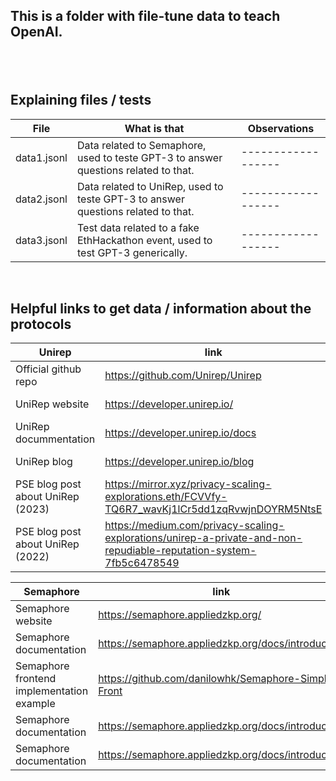 <h2>This is a folder with file-tune data to teach OpenAI.<h2><br>

## Explaining files / tests

| **File**    | **What is that**                                                                    | **Observations**   |
| ----------- | ----------------------------------------------------------------------------------- | ------------------ |
| data1.jsonl | Data related to Semaphore, used to teste GPT-3 to answer questions related to that. | ------------------ |
| data2.jsonl | Data related to UniRep, used to teste GPT-3 to answer questions related to that.    | ------------------ |
| data3.jsonl | Test data related to a fake EthHackathon event, used to test GPT-3 generically.     | ------------------ |

<br>

## Helpful links to get data / information about the protocols

| **Unirep**                        | **link**                                                                                                           | **Observations** |
| --------------------------------- | ------------------------------------------------------------------------------------------------------------------ | ---------------- |
| Official github repo              | https://github.com/Unirep/Unirep                                                                                   | ---------------- |
| UniRep website                    | https://developer.unirep.io/                                                                                       | ---------------- |
| UniRep docummentation             | https://developer.unirep.io/docs                                                                                   | ---------------- |
| UniRep blog                       | https://developer.unirep.io/blog                                                                                   | ---------------- |
| PSE blog post about UniRep (2023) | https://mirror.xyz/privacy-scaling-explorations.eth/FCVVfy-TQ6R7_wavKj1lCr5dd1zqRvwjnDOYRM5NtsE                    | ---------------- |
| PSE blog post about UniRep (2022) | https://medium.com/privacy-scaling-explorations/unirep-a-private-and-non-repudiable-reputation-system-7fb5c6478549 | ---------------- |

| **Semaphore**                             | **link**                                            | **Observations** |
| ----------------------------------------- | --------------------------------------------------- | ---------------- |
| Semaphore website                         | https://semaphore.appliedzkp.org/                   | ---------------- |
| Semaphore documentation                   | https://semaphore.appliedzkp.org/docs/introduction  | ---------------- |
| Semaphore frontend implementation example | https://github.com/danilowhk/Semaphore-Simple-Front | ---------------- |
| Semaphore documentation                   | https://semaphore.appliedzkp.org/docs/introduction  | ---------------- |
| Semaphore documentation                   | https://semaphore.appliedzkp.org/docs/introduction  | ---------------- |
